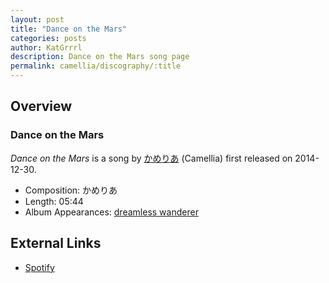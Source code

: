 ```yaml
---
layout: post
title: "Dance on the Mars"
categories: posts
author: KatGrrrl
description: Dance on the Mars song page
permalink: camellia/discography/:title
---
```


## Overview

### Dance on the Mars

*Dance on the Mars* is a song by [かめりあ](/camellia) (Camellia) first released on 2014-12-30.

* Composition: かめりあ
* Length: 05:44
* Album Appearances: [dreamless wanderer](<{% link postsInclude/_posts/camellia/albums/dreamless-wanderer/2023-12-05-dreamless-wanderer.md %}>)

## External Links

* [Spotify](https://open.spotify.com/track/6JvEn8hjgWxdPu3SzuwoRP?si=13e61fc333d545dd)
